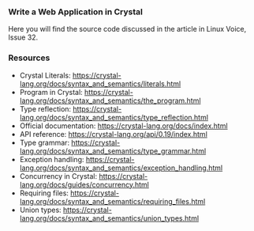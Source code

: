 ### Write a Web Application in Crystal

Here you will find the source code discussed in the article in Linux Voice, Issue 32. 


### Resources

- Crystal Literals: https://crystal-lang.org/docs/syntax_and_semantics/literals.html
- Program in Crystal: https://crystal-lang.org/docs/syntax_and_semantics/the_program.html
- Type reflection: https://crystal-lang.org/docs/syntax_and_semantics/type_reflection.html
- Official documentation: https://crystal-lang.org/docs/index.html
- API reference: https://crystal-lang.org/api/0.19/index.html
- Type grammar: https://crystal-lang.org/docs/syntax_and_semantics/type_grammar.html
- Exception handling: https://crystal-lang.org/docs/syntax_and_semantics/exception_handling.html
- Concurrency in Crystal: https://crystal-lang.org/docs/guides/concurrency.html
- Requiring files: https://crystal-lang.org/docs/syntax_and_semantics/requiring_files.html
- Union types: https://crystal-lang.org/docs/syntax_and_semantics/union_types.html
